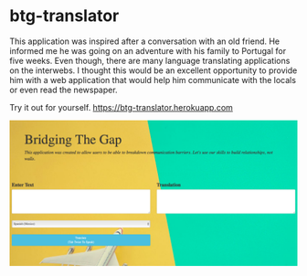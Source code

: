 # btg-translator
This application was inspired after a conversation with an old friend. He informed me he was going on an adventure with his family to Portugal for five weeks. Even though, there are many language translating applications on the interwebs. I thought this would be an excellent opportunity to provide him with a web application that would help him communicate with the locals or even read the newspaper. 

Try it out for yourself.  https://btg-translator.herokuapp.com

![](photo.png)


